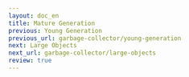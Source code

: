 ```yaml
---
layout: doc_en
title: Mature Generation
previous: Young Generation
previous_url: garbage-collector/young-generation
next: Large Objects
next_url: garbage-collector/large-objects
review: true
---
```

